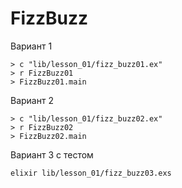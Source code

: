 # FizzBuzz

Вариант 1
```
> c "lib/lesson_01/fizz_buzz01.ex"
> r FizzBuzz01
> FizzBuzz01.main
```

Вариант 2
```
> c "lib/lesson_01/fizz_buzz02.ex"
> r FizzBuzz02
> FizzBuzz02.main
```

Вариант 3 с тестом
```
elixir lib/lesson_01/fizz_buzz03.exs
```
